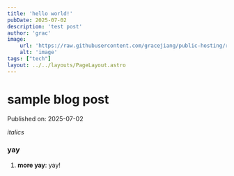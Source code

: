 ```yaml
---
title: 'hello world!'
pubDate: 2025-07-02
description: 'test post'
author: 'grac'
image:
    url: 'https://raw.githubusercontent.com/gracejiang/public-hosting/refs/heads/main/img/bot-icons/bot.png'
    alt: 'image'
tags: ["tech"]
layout: ../../layouts/PageLayout.astro
---
```


# sample blog post

Published on: 2025-07-02

_italics_

### yay

1. **more yay**: yay!
